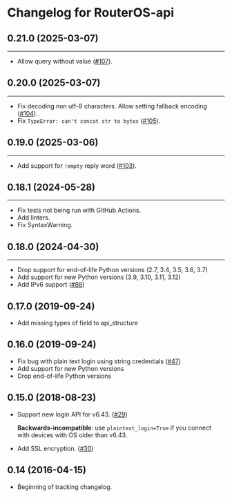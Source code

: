 Changelog for RouterOS-api
==========================

## 0.21.0 (2025-03-07)
----------------------

- Allow query without value ([#107](https://github.com/socialwifi/RouterOS-api/pull/107)).


## 0.20.0 (2025-03-07)
----------------------

- Fix decoding non utf-8 characters. Allow setting fallback encoding ([#104](https://github.com/socialwifi/RouterOS-api/pull/104)).
- Fix `TypeError: can't concat str to bytes` ([#105](https://github.com/socialwifi/RouterOS-api/pull/105)).


## 0.19.0 (2025-03-06)
----------------------

- Add support for `!empty` reply word ([#103](https://github.com/socialwifi/RouterOS-api/pull/103)).


## 0.18.1 (2024-05-28)
----------------------

- Fix tests not being run with GitHub Actions.
- Add linters.
- Fix SyntaxWarning.


## 0.18.0 (2024-04-30)
-------------------

- Drop support for end-of-life Python versions (2.7, 3.4, 3.5, 3.6, 3.7)
- Add support for new Python versions (3.9, 3.10, 3.11, 3.12)
- Add IPv6 support ([#88](https://github.com/socialwifi/RouterOS-api/pull/88))


0.17.0 (2019-09-24)
-------------------

- Add missing types of field to api_structure


0.16.0 (2019-09-24)
-------------------

- Fix bug with plain text login using string credentials ([#47](https://github.com/socialwifi/RouterOS-api/issues/47))
- Add support for new Python versions
- Drop end-of-life Python versions


0.15.0 (2018-08-23)
-------------------

- Support new login API for v6.43. ([#29](https://github.com/socialwifi/RouterOS-api/issues/29))
  
  **Backwards-incompatible**: use `plaintext_login=True` if you connect with devices with OS older than v6.43.

- Add SSL encryption. ([#30](https://github.com/socialwifi/RouterOS-api/issues/30))


0.14 (2016-04-15)
------------------

- Beginning of tracking changelog.

